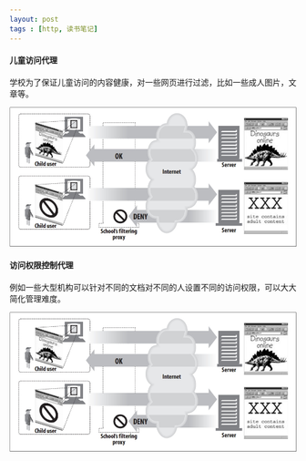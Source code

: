 ```yaml
---
layout: post
tags : [http, 读书笔记]
---
```


#### 儿童访问代理

学校为了保证儿童访问的内容健康，对一些网页进行过滤，比如一些成人图片，文章等。

![保护儿童访问代理](/assets/images/child_safe_internet_filter.jpg)

#### 访问权限控制代理

例如一些大型机构可以针对不同的文档对不同的人设置不同的访问权限，可以大大简化管理难度。

![访问权限控制代理](/assets/images/child_safe_internet_filter.jpg)